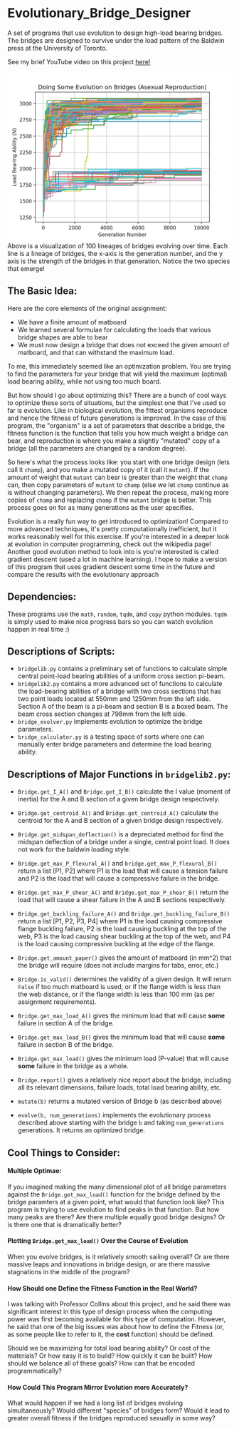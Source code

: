 # Evolutionary_Bridge_Designer
A set of programs that use evolution to design high-load bearing bridges. The bridges are designed to survive under the load pattern of the Baldwin press at the University of Toronto.

See my brief YouTube video on this project [here!](https://www.youtube.com/watch?v=nS4-R22Pi4c)

![](images/Better_screenshot.png)
Above is a visualization of 100 lineages of bridges evolving over time. Each line is a lineage of bridges, the x-axis is the generation number, and the y axis is the strength of the bridges in that generation. Notice the two species that emerge!

## The Basic Idea:
Here are the core elements of the original assignment:
* We have a finite amount of matboard
* We learned several formulae for calculating the loads that various bridge shapes are able to bear
* We must now design a bridge that does not exceed the given amount of matboard, and that can withstand the maximum load.

To me, this immediately seemed like an optimization problem. You are trying to find the parameters for your bridge that will yield the maximum (optimal) load bearing ability, while not using too much board.

But how should I go about optimizing this? There are a bunch of cool ways to optimize these sorts of situations, but the simplest one that I've used so far is evolution. Like in biological evolution, the fittest organisms reproduce and hence the fitness of future generations is improved. In the case of this program, the "organism" is a set of parameters that describe a bridge, the fitness function is the function that tells you how much weight a bridge can bear, and reproduction is where you make a slightly "mutated" copy of a bridge (all the parameters are changed by a random degree).

So here's what the process looks like: you start with one bridge design (lets call it `champ`), and you make a mutated copy of it (call it `mutant`). If the amount of weight that `mutant` can bear is greater than the weight that `champ` can, then copy parameters of `mutant` to `champ` (else we let `champ` continue as is without changing parameters). We then repeat the process, making more copies of `champ` and replacing `champ` if the `mutant` bridge is better. This process goes on for as many generations as the user specifies.

Evolution is a really fun way to get introduced to optimization! Compared to more advanced techniques, it's pretty computationally inefficient, but it works reasonably well for this exercise. If you're interested in a deeper look at evolution in computer programming, check out the wikipedia page! Another good evolution method to look into is you're interested is called gradient descent (used a lot in machine learning). I hope to make a version of this program that uses gradient descent some time in the future and compare the results with the evolutionary approach

## Dependencies:
These programs use the `math`, `random`, `tqdm`, and `copy` python modules. `tqdm` is simply used to make nice progress bars so you can watch evolution happen in real time :)

## Descriptions of Scripts:
* `bridgelib.py` contains a preliminary set of functions to calculate simple central point-load bearing abilities of a uniform cross section pi-beam.
* `bridgelib2.py` contains a more advanced set of functions to calculate the load-bearing abilities of a bridge with two cross sections that has two point loads located at 550mm and 1250mm from the left side. Section A of the beam is a pi-beam and section B is a boxed beam. The beam cross section changes at 798mm from the left side.
* `bridge_evolver.py` implements evolution to optimize the bridge parameters.
* `bridge_calculator.py` is a testing space of sorts where one can manually enter bridge parameters and determine the load bearing ability.

## Descriptions of Major Functions in `bridgelib2.py`:
* `Bridge.get_I_A()` and `Bridge.get_I_B()` calculate the I value (moment of inertia) for the A and B section of a given bridge design respectively.
* `Bridge.get_centroid_A()` and `Bridge.get_centroid_A()` calculate the centroid for the A and B section of a given bridge design respectively.
* `Bridge.get_midspan_deflection()` is a depreciated method for find the midspan deflection of a bridge under a single, central point load. It does not work for the baldwin loading style.
* `Bridge.get_max_P_flexural_A()` and `bridge.get_max_P_flexural_B()` return a list [P1, P2] where P1 is the load that will cause a tension failure and P2 is the load that will cause a compressive failure in the bridge.
* `Bridge.get_max_P_shear_A()` and `Bridge.get_max_P_shear_B()` return the load that will cause a shear failure in the A and B sections respectively.
* `Bridge.get_buckling_failure_A()` and `Bridge.get_buckling_failure_B()` return a list [P1, P2, P3, P4] where P1 is the load causing compressive flange buckling failure, P2 is the load causing buckling at the top of the web, P3 is the load causing shear buckling at the top of the web, and P4 is the load causing compressive buckling at the edge of the flange.

* `Bridge.get_amount_paper()` gives the amount of matboard (in mm^2) that the bridge will require (does not include margins for tabs, error, etc.)
* `Bridge.is_valid()` determines the validity of a given design. It will return `False` if too much matboard is used, or if the flange width is less than the web distance, or if the flange width is less than 100 mm (as per assignment requirements).

* `Bridge.get_max_load_A()` gives the minimum load that will cause **some** failure in section A of the bridge.
* `Bridge.get_max_load_B()` gives the minimum load that will cause **some** failure in section B of the bridge.
* `Bridge.get_max_load()` gives the minimum load (P-value) that will cause **some** failure in the bridge as a whole.

* `Bridge.report()` gives a relatively nice report about the bridge, including all its relevant dimensions, failure loads, total load bearing ability, etc.

* `mutate(b)` returns a mutated version of Bridge b (as described above)
* `evolve(b, num_generations)` implements the evolutionary process described above starting with the bridge `b` and taking `num_generations` generations. It returns an optimized bridge.

## Cool Things to Consider:
#### Multiple Optimae:
If you imagined making the many dimensional plot of all bridge parameters against the `Bridge.get_max_load()` function for the bridge defined by the bridge paramters at a given point, what would that function look like? This program is trying to use evolution to find peaks in that function. But how many peaks are there? Are there multiple equally good bridge designs? Or is there one that is dramatically better? 

#### Plotting `Bridge.get_max_load()` Over the Course of Evolution
When you evolve bridges, is it relatively smooth sailing overall? Or are there massive leaps and innovations in bridge design, or are there massive stagnations in the middle of the program?

#### How Should one Define the Fitness Function in the Real World?
I was talking with Professor Collins about this project, and he said there was significant interest in this type of design process when the computing power was first becoming available for this type of computation. However, he said that one of the big issues was about how to define the Fitness (or, as some people like to refer to it, the **cost** function) should be defined.

Should we be maximizing for total load bearing ability? Or cost of the materials? Or how easy it is to build? How quickly it can be built? How should we balance all of these goals? How can that be encoded programmatically? 

#### How Could This Program Mirror Evolution more Accurately?
What would happen if we had a long list of bridges evolving simultaneously? Would different "species" of bridges form? Would it lead to greater overall fitness if the bridges reproduced sexually in some way? 
